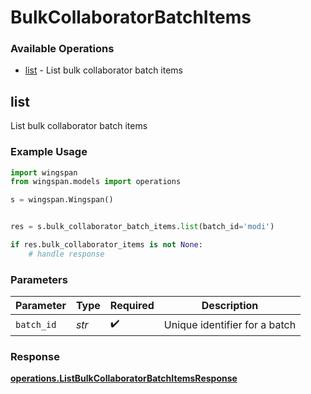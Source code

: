 # BulkCollaboratorBatchItems

### Available Operations

* [list](#list) - List bulk collaborator batch items

## list

List bulk collaborator batch items

### Example Usage

```python
import wingspan
from wingspan.models import operations

s = wingspan.Wingspan()


res = s.bulk_collaborator_batch_items.list(batch_id='modi')

if res.bulk_collaborator_items is not None:
    # handle response
```

### Parameters

| Parameter                     | Type                          | Required                      | Description                   |
| ----------------------------- | ----------------------------- | ----------------------------- | ----------------------------- |
| `batch_id`                    | *str*                         | :heavy_check_mark:            | Unique identifier for a batch |


### Response

**[operations.ListBulkCollaboratorBatchItemsResponse](../../models/operations/listbulkcollaboratorbatchitemsresponse.md)**

